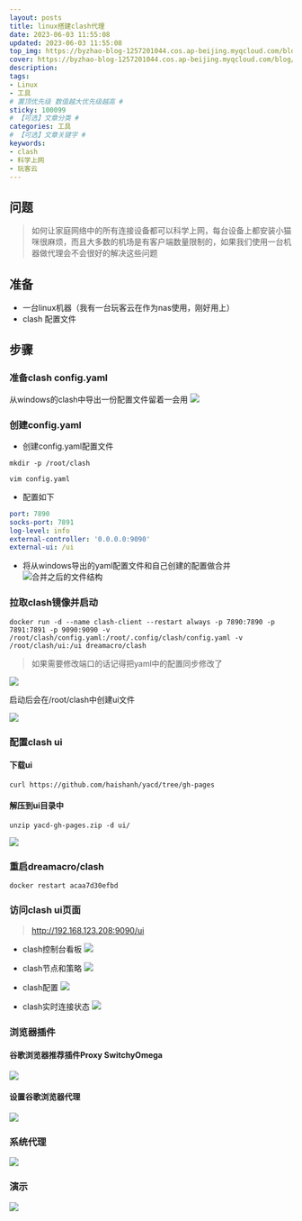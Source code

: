```yaml
---
layout: posts
title: linux搭建clash代理
date: 2023-06-03 11:55:08
updated: 2023-06-03 11:55:08
top_img: https://byzhao-blog-1257201044.cos.ap-beijing.myqcloud.com/blog/2023521-1kfgdj7x9bd665ba46aabf86815143bd5990640ca0-2.jpeg
cover: https://byzhao-blog-1257201044.cos.ap-beijing.myqcloud.com/blog/2023521-1kfgdj7x9bd665ba46aabf86815143bd5990640ca0-2.jpeg
description: 
tags:
- Linux
- 工具
# 置顶优先级 数值越大优先级越高 #
sticky: 100099
# 【可选】文章分类 #
categories: 工具
# 【可选】文章关键字 #
keywords:
- clash
- 科学上网
- 玩客云
---
```


## 问题

> 如何让家庭网络中的所有连接设备都可以科学上网，每台设备上都安装小猫咪很麻烦，而且大多数的机场是有客户端数量限制的，如果我们使用一台机器做代理会不会很好的解决这些问题

## 准备

- 一台linux机器（我有一台玩客云在作为nas使用，刚好用上）
- clash 配置文件

## 步骤

### 准备clash config.yaml
从windows的clash中导出一份配置文件留着一会用
![](https://byzhao-blog-1257201044.cos.ap-beijing.myqcloud.com/blog/202363-5ewne7pqxo68f99e004684576b6058ec534a23a07c.jpg)

### 创建config.yaml

- 创建config.yaml配置文件
```shell
mkdir -p /root/clash

vim config.yaml
```
- 配置如下
```yaml
port: 7890
socks-port: 7891
log-level: info
external-controller: '0.0.0.0:9090'
external-ui: /ui
```
- 将从windows导出的yaml配置文件和自己创建的配置做合并
  ![合并之后的文件结构](https://byzhao-blog-1257201044.cos.ap-beijing.myqcloud.com/blog/202363-j51f31w5urWechatIMG4875.png)
### 拉取clash镜像并启动

```shell
docker run -d --name clash-client --restart always -p 7890:7890 -p 7891:7891 -p 9090:9090 -v /root/clash/config.yaml:/root/.config/clash/config.yaml -v /root/clash/ui:/ui dreamacro/clash
```
> 如果需要修改端口的话记得把yaml中的配置同步修改了  

![](https://byzhao-blog-1257201044.cos.ap-beijing.myqcloud.com/blog/202363-kbmh1xemojWechatIMG4868.png)

启动后会在/root/clash中创建ui文件

![](https://byzhao-blog-1257201044.cos.ap-beijing.myqcloud.com/blog/202363-lsjfc60baiWechatIMG4869.png)

### 配置clash ui

#### 下载ui
```shell
curl https://github.com/haishanh/yacd/tree/gh-pages
```

#### 解压到ui目录中
```shell
unzip yacd-gh-pages.zip -d ui/
```
![](https://byzhao-blog-1257201044.cos.ap-beijing.myqcloud.com/blog/202363-qf87gsbs5iWechatIMG4870.png)

### 重启dreamacro/clash
```shell
docker restart acaa7d30efbd
```

### 访问clash ui页面

> http://192.168.123.208:9090/ui

- clash控制台看板
![](https://byzhao-blog-1257201044.cos.ap-beijing.myqcloud.com/blog/202363-v3syz20kmcWechatIMG4871.png)

- clash节点和策略
![](https://byzhao-blog-1257201044.cos.ap-beijing.myqcloud.com/blog/202363-4jgwh5wzahWechatIMG4874.png)
- clash配置
![](https://byzhao-blog-1257201044.cos.ap-beijing.myqcloud.com/blog/202363-63w1f5zdvnWechatIMG4873.png)
- clash实时连接状态
![](https://byzhao-blog-1257201044.cos.ap-beijing.myqcloud.com/blog/202363-zb2pelsog1WechatIMG4872.png)





### 浏览器插件
#### 谷歌浏览器推荐插件Proxy SwitchyOmega
![](https://byzhao-blog-1257201044.cos.ap-beijing.myqcloud.com/blog/202363-9q6mlle2szWechatIMG4867.jpeg)

#### 设置谷歌浏览器代理
![](https://byzhao-blog-1257201044.cos.ap-beijing.myqcloud.com/blog/202363-8508w3e24sWechatIMG4865.jpeg)

### 系统代理
![](https://byzhao-blog-1257201044.cos.ap-beijing.myqcloud.com/blog/202363-r8mujdbihdf50325e170ec167df9fb5262a4fd581d.jpg)

### 演示
![](https://byzhao-blog-1257201044.cos.ap-beijing.myqcloud.com/blog/202363-um342z6opsWechatIMG4866.jpeg)
